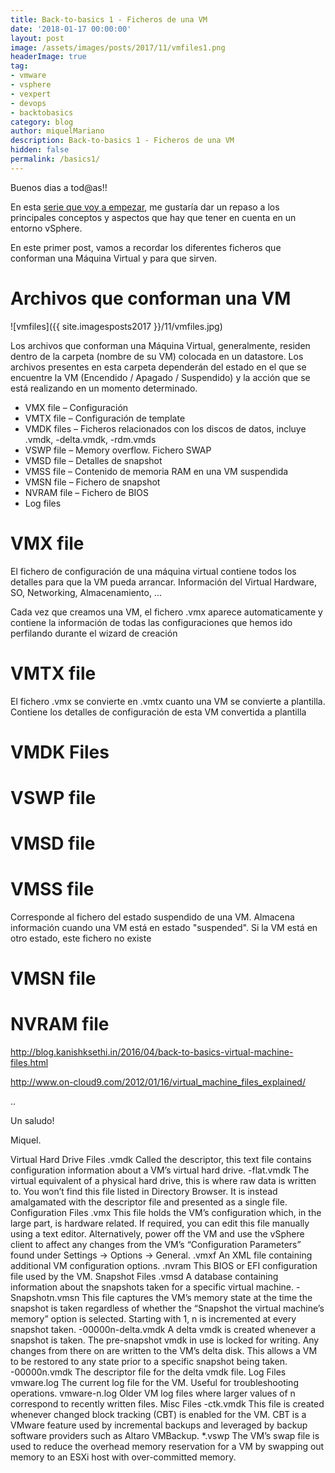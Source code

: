 ```yaml
---
title: Back-to-basics 1 - Ficheros de una VM
date: '2018-01-17 00:00:00'
layout: post
image: /assets/images/posts/2017/11/vmfiles1.png
headerImage: true
tag:
- vmware
- vsphere
- vexpert
- devops
- backtobasics
category: blog
author: miquelMariano
description: Back-to-basics 1 - Ficheros de una VM
hidden: false
permalink: /basics1/
---
```


Buenos dias a tod@as!!

En esta [serie que voy a empezar](https://miquelmariano.github.io/tags/#backtobasics), me gustaría dar un repaso a los principales conceptos y aspectos que hay que tener en cuenta en un entorno vSphere.

En este primer post, vamos a recordar los diferentes ficheros que conforman una Máquina Virtual y para que sirven.

# Archivos que conforman una VM

![vmfiles]({{ site.imagesposts2017 }}/11/vmfiles.jpg)

Los archivos que conforman una Máquina Virtual, generalmente, residen dentro de la carpeta (nombre de su VM) colocada en un datastore. Los archivos presentes en esta carpeta dependerán del estado en el que se encuentre la VM (Encendido / Apagado / Suspendido) y la acción que se está realizando en un momento determinado.

+ VMX file – Configuración
+ VMTX file – Configuración de template
+ VMDK files – Ficheros relacionados con los discos de datos, incluye .vmdk, -delta.vmdk, -rdm.vmds
+ VSWP file – Memory overflow. Fichero SWAP
+ VMSD file – Detalles de snapshot
+ VMSS file – Contenido de memoria RAM en una VM suspendida
+ VMSN file – Fichero de snapshot
+ NVRAM file – Fichero de BIOS
+ Log files

# VMX file

El fichero de configuración de una máquina virtual contiene todos los detalles para que la VM pueda arrancar. Información del Virtual Hardware, SO, Networking, Almacenamiento, ...

Cada vez que creamos una VM, el fichero .vmx aparece automaticamente y contiene la información de todas las configuraciones que hemos ido perfilando durante el wizard de creación

# VMTX file

El fichero .vmx se convierte en .vmtx cuanto una VM se convierte a plantilla. Contiene los detalles de configuración de esta VM convertida a plantilla

# VMDK Files

# VSWP file

# VMSD file

# VMSS file

Corresponde al fichero del estado suspendido de una VM. Almacena información cuando una VM está en estado "suspended". Si la VM está en otro estado, este fichero no existe

# VMSN file

# NVRAM file



http://blog.kanishksethi.in/2016/04/back-to-basics-virtual-machine-files.html

http://www.on-cloud9.com/2012/01/16/virtual_machine_files_explained/

..


Un saludo!

Miquel.














Virtual Hard Drive Files
<vm name>.vmdk	Called the descriptor, this text file contains configuration information about a VM’s virtual hard drive.
<vm name>-flat.vmdk	The virtual equivalent of a physical hard drive, this is where raw data is written to. You won’t find this file listed in Directory Browser. It is instead amalgamated with the descriptor file and presented as a single file.
Configuration Files
<vm name>.vmx	This file holds the VM’s configuration which, in the large part, is hardware related. If required, you can edit this file manually using a text editor. Alternatively, power off the VM and use the vSphere client to affect any changes from the VM’s “Configuration Parameters” found under Settings -> Options -> General.
<vm name>.vmxf	An XML file containing additional VM configuration options.
<vm name>.nvram	This BIOS or EFI configuration file used by the VM.
Snapshot Files
<vm name>.vmsd	A database containing information about the snapshots taken for a specific virtual machine.
<vm name>-Snapshotn.vmsn	This file captures the VM’s memory state at the time the snapshot is taken regardless of whether the “Snapshot the virtual machine’s memory” option is selected. Starting with 1, n is incremented at every snapshot taken.
<vm name>-00000n-delta.vmdk	A delta vmdk is created whenever a snapshot is taken. The pre-snapshot vmdk in use is locked for writing. Any changes from there on are written to the VM’s delta disk. This allows a VM to be restored to any state prior to a specific snapshot being taken.
<vm name>-00000n.vmdk	The descriptor file for the delta vmdk file.
Log Files
vmware.log	The current log file for the VM. Useful for troubleshooting operations.
vmware-n.log	Older VM log files where larger values of n correspond to recently written files.
Misc Files
<vm name>-ctk.vmdk	This file is created whenever changed block tracking (CBT) is enabled for the VM. CBT is a VMware feature used by incremental backups and leveraged by backup software providers such as Altaro VMBackup.
*.vswp	The VM’s swap file is used to reduce the overhead memory reservation for a VM by swapping out memory to an  ESXi host with over-committed memory.


